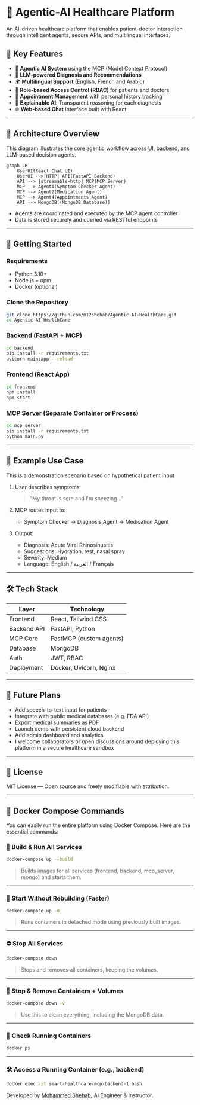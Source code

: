 # 🏥 Agentic-AI Healthcare Platform

An AI-driven healthcare platform that enables patient-doctor interaction through intelligent agents, secure APIs, and multilingual interfaces.

## 🌟 Key Features

- 🤖 **Agentic AI System** using the MCP (Model Context Protocol)	
- 🧠 **LLM-powered Diagnosis and Recommendations**
- 🌍 **Multilingual Support** (English, French and Arabic)
- 🔐 **Role-based Access Control (RBAC)** for patients and doctors
- 📅 **Appointment Management** with personal history tracking
- 💬 **Explainable AI**: Transparent reasoning for each diagnosis	
- 🌐 **Web-based Chat** Interface built with React	
---

## 🧠 Architecture Overview
This diagram illustrates the core agentic workflow across UI, backend, and LLM-based decision agents.

```mermaid
graph LR
    UserUI(React Chat UI)
    UserUI -->|HTTP| API(FastAPI Backend)
    API --> |streamable-http| MCP(MCP Server)
    MCP --> Agent1(Symptom Checker Agent)
    MCP --> Agent2(Medication Agent)
    MCP --> Agent4(Appointments Agent)
    API --> MongoDB[(MongoDB Database)]
````

* Agents are coordinated and executed by the MCP agent controller	
* Data is stored securely and queried via RESTful endpoints

---

## 🚀 Getting Started

### Requirements

* Python 3.10+
* Node.js + npm
* Docker (optional)

### Clone the Repository

```bash
git clone https://github.com/m12shehab/Agentic-AI-HealthCare.git
cd Agentic-AI-HealthCare
```

### Backend (FastAPI + MCP)

```bash
cd backend
pip install -r requirements.txt
uvicorn main:app --reload
```

### Frontend (React App)

```bash
cd frontend
npm install
npm start
```

### MCP Server (Separate Container or Process)

```bash
cd mcp_server
pip install -r requirements.txt
python main.py
```

---

## 🧪 Example Use Case
This is a demonstration scenario based on hypothetical patient input
1. User describes symptoms:

   > "My throat is sore and I'm sneezing..."

2. MCP routes input to:

   * Symptom Checker → Diagnosis Agent → Medication Agent

3. Output:

   * Diagnosis: Acute Viral Rhinosinusitis
   * Suggestions: Hydration, rest, nasal spray
   * Severity: Medium
   * Language: English / العربية / Français

---

## 🛠️ Tech Stack

| Layer       | Technology              |
| ----------- | ----------------------- |
| Frontend    | React, Tailwind CSS     |
| Backend API | FastAPI, Python         |
| MCP Core    | FastMCP (custom agents) |
| Database    | MongoDB                 |
| Auth        | JWT, RBAC               |
| Deployment  | Docker, Uvicorn, Nginx  |

---

## 🔮 Future Plans

* Add speech-to-text input for patients
* Integrate with public medical databases (e.g. FDA API)
* Export medical summaries as PDF
* Launch demo with persistent cloud backend
* Add admin dashboard and analytics
* I welcome collaborators or open discussions around deploying this platform in a secure healthcare sandbox

---

## 📄 License

MIT License — Open source and freely modifiable with attribution.

---



## 🐳 Docker Compose Commands

You can easily run the entire platform using Docker Compose. Here are the essential commands:

### 🔧 Build & Run All Services

```bash
docker-compose up --build
````

> Builds images for all services (frontend, backend, mcp\_server, mongo) and starts them.

---

### 🚀 Start Without Rebuilding (Faster)

```bash
docker-compose up -d
```

> Runs containers in detached mode using previously built images.

---

### ⛔ Stop All Services

```bash
docker-compose down
```

> Stops and removes all containers, keeping the volumes.

---

### 🧹 Stop & Remove Containers + Volumes

```bash
docker-compose down -v
```

> Use this to clean everything, including the MongoDB data.

---

### 🧾 Check Running Containers

```bash
docker ps
```

---

### 🛠️ Access a Running Container (e.g., backend)

```bash
docker exec -it smart-healthcare-mcp-backend-1 bash
```




Developed by [Mohammed Shehab](https://github.com/m12shehab), AI Engineer & Instructor.

